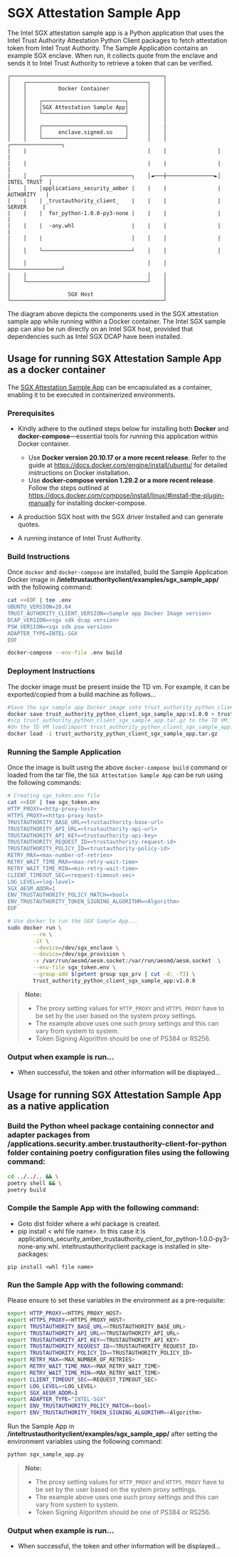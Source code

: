 # SGX Attestation Sample App
The Intel SGX attestation sample app is a Python application that uses the Intel Trust Authority Attestation Python Client packages
to fetch attestation token from Intel Trust Authority. The Sample Application contains an example SGX enclave. When run, 
it collects quote from the enclave and sends it to Intel Trust Authority to retrieve a token that can be verified.

```
┌────────────────────────────────────────────────┐
│    ┌──────────────────────────────────────┐    │
│    │          Docker Container            │    │
│    │                                      │    │
│    │    ┌──────────────────────────┐      │    │
│    │    │SGX Attestation Sample App│      │    │                
│    │    └──────────────────────────┘      │    │                                
│    │                                      │    │                                
│    │    ┌──────────────────────────┐      │    |
│    │    │     enclave.signed.so    │      │    │                
│    │    └──────────────────────────┘      │    │                ┌────────────────┐
|    |                                      |    |                |                |
|    |                                      |    |                |                |
|    │    ┌────────────────────────────┐    │◄───┼───────────────►│   INTEL TRUST  │
│    │    │applications_security_amber |    |    |                |    AUTHORITY   |
|    |    | _trustauthority_client_    |    |    |                |     SERVER     |
|    |    |  for_python-1.0.0-py3-none |    |    |                |                |
|    |    |  -any.whl                  |    |    |                |                |
|    │    |                            │    │    │                |                │
│    │    └────────────────────────────┘    │    │                │                │
│    │                                      │    │                └────────────────┘
│    │                                      │    │
│    └──────────────────────────────────────┘    │
│                                                │
│                  SGX Host                      │
└────────────────────────────────────────────────┘
```
The diagram above depicts the components used in the SGX attestation sample app while running within
a Docker container. The Intel SGX sample app can also be run directly on an Intel SGX host, provided that dependencies such as Intel SGX DCAP have been installed. 


## Usage for running SGX Attestation Sample App as a docker container

The [SGX Attestation Sample App](../sgx_sample_app/sgx_sample_app.py) can be encapsulated as a container, enabling it to be executed in containerized environments.

### Prerequisites

- Kindly adhere to the outlined steps below for installing both <b>Docker</b> and <b>docker-compose</b>—essential tools for running this application within Docker container.

    - Use <b>Docker version 20.10.17 or a more recent release</b>. Refer to the guide at https://docs.docker.com/engine/install/ubuntu/ for detailed instructions on Docker installation.
    - Use <b>docker-compose version 1.29.2 or a more recent release</b>. Follow the steps outlined at https://docs.docker.com/compose/install/linux/#install-the-plugin-manually for installing docker-compose.
- A production SGX host with the SGX driver Installed and can generate quotes.
- A running instance of Intel Trust Authority.



### Build Instructions

Once `docker` and `docker-compose` are installed, build the Sample Application Docker image in **/inteltrustauthorityclient/examples/sgx_sample_app/** with the following command:

```sh
cat <<EOF | tee .env
UBUNTU_VERSION=20.04
TRUST_AUTHORITY_CLIENT_VERSION=<Sample app Docker Image version>
DCAP_VERSION=<sgx sdk dcap version>
PSW_VERSION=<sgx sdk psw version>
ADAPTER_TYPE=INTEL-SGX
EOF

docker-compose --env-file .env build
```

### Deployment Instructions

The docker image must be present inside the TD vm.  For example, it can be exported/copied 
from a build machine as follows...
```sh
#Save the sgx sample app Docker image into trust_authority_python_client_sgx_sample_app.tar.gz
docker save trust_authority_python_client_sgx_sample_app:v1.0.0 > trust_authority_python_client_sgx_sample_app.tar.gz
#scp trust_authority_python_client_sgx_sample_app.tar.gz to the TD VM.
#On the TD VM load/import trust_authority_python_client_sgx_sample_app.tar.gz docker image using below command
docker load -i trust_authority_python_client_sgx_sample_app.tar.gz
``` 

### Running the Sample Application

Once the image is built using the above `docker-compose build` command or loaded from the tar file,
the `SGX Attestation Sample App` can be run using the following commands:

```sh
# Creating sgx_token.env file
cat <<EOF | tee sgx_token.env
HTTP_PROXY=<http-proxy-host>
HTTPS_PROXY=<https-proxy-host>
TRUSTAUTHORITY_BASE_URL=<trustauthority-base-url>
TRUSTAUTHORITY_API_URL=<trustauthority-api-url>
TRUSTAUTHORITY_API_KEY=<trustauthority-api-key>
TRUSTAUTHORITY_REQUEST_ID=<trustauthority-request-id>
TRUSTAUTHORITY_POLICY_ID=<trustauthority-policy-id>
RETRY_MAX=<max-number-of-retries>
RETRY_WAIT_TIME_MAX=<max-retry-wait-time>
RETRY_WAIT_TIME_MIN=<min-retry-wait-time>
CLIENT_TIMEOUT_SEC=<request-timeout-sec>
LOG_LEVEL=<log-level>
SGX_AESM_ADDR=1
ENV_TRUSTAUTHORITY_POLICY_MATCH=<bool>
ENV_TRUSTAUTHORITY_TOKEN_SIGNING_ALGORITHM=<Algorithm>
EOF

# Use docker to run the SGX Sample App...
sudo docker run \
        --rm \
        -it \
        --device=/dev/sgx_enclave \
        --device=/dev/sgx_provision \
        -v /var/run/aesmd/aesm.socket:/var/run/aesmd/aesm.socket  \
        --env-file sgx_token.env \
        --group-add $(getent group sgx_prv | cut -d: -f3) \
        trust_authority_python_client_sgx_sample_app:v1.0.0

```

> **Note:**
>
> - The proxy setting values for `HTTP_PROXY` and `HTTPS_PROXY` have to be set by the user based on the system proxy settings.
> - The example above uses one such proxy settings and this can vary from system to system.
> - Token Signing Algorithm should be one of PS384 or RS256.

### Output when example is run...
- When successful, the token and other information will be displayed...


## Usage for running SGX Attestation Sample App as a native application

### Build the Python wheel package containing connector and adapter packages from **/applications.security.amber.trustauthority-client-for-python** folder containing poetry configuration files using the following command:

```sh
cd ../../.. && \
poetry shell && \
poetry build
```

### Compile the Sample App with the following command:

- Goto  dist folder where a whl package is created.
- pip install < whl file name>. In this case it is applications_security_amber_trustauthority_client_for_python-1.0.0-py3-none-any.whl. inteltrustauthorityclient package is installed in site-packages:
```
pip install <whl file name>
```

### Run the Sample App with the following command:

Please ensure to set these variables in the environment as a pre-requisite:

```sh
export HTTP_PROXY=<HTTPS_PROXY_HOST>
export HTTPS_PROXY=<HTTPS_PROXY_HOST>
export TRUSTAUTHORITY_BASE_URL=<TRUSTAUTHORITY_BASE_URL>
export TRUSTAUTHORITY_API_URL=<TRUSTAUTHORITY_API_URL>
export TRUSTAUTHORITY_API_KEY=<TRUSTAUTHORITY_API_KEY>
export TRUSTAUTHORITY_REQUEST_ID=<TRUSTAUTHORITY_REQUEST_ID>
export TRUSTAUTHORITY_POLICY_ID=<TRUSTAUTHORITY_POLICY_ID>
export RETRY_MAX=<MAX_NUMBER_OF_RETRIES>
export RETRY_WAIT_TIME_MAX=<MAX_RETRY_WAIT_TIME>
export RETRY_WAIT_TIME_MIN=<MAX_RETRY_WAIT_TIME>
export CLIENT_TIMEOUT_SEC=<REQUEST_TIMEOUT_SEC>
export LOG_LEVEL=<LOG_LEVEL>
export SGX_AESM_ADDR=1
export ADAPTER_TYPE="INTEL-SGX"
export ENV_TRUSTAUTHORITY_POLICY_MATCH=<bool>
export ENV_TRUSTAUTHORITY_TOKEN_SIGNING_ALGORITHM=<Algorithm>
```

Run the Sample App in **/inteltrustauthorityclient/examples/sgx_sample_app/** after setting the environment variables using the following command:

```sh
python sgx_sample_app.py
```

> **Note:**
> - The proxy setting values for `HTTP_PROXY` and `HTTPS_PROXY` have to be set by the user based on the system proxy settings.
> - The example above uses one such proxy settings and this can vary from system to system.
> - Token Signing Algorithm should be one of PS384 or RS256.

### Output when example is run...
- When successful, the token and other information will be displayed...
